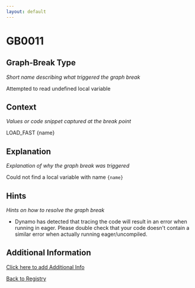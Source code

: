 ```yaml
---
layout: default
---
```

# GB0011

## Graph-Break Type
*Short name describing what triggered the graph break*

Attempted to read undefined local variable

## Context
*Values or code snippet captured at the break point*

LOAD_FAST {name}

## Explanation
*Explanation of why the graph break was triggered*

Could not find a local variable with name `{name}`

## Hints
*Hints on how to resolve the graph break*

- Dynamo has detected that tracing the code will result in an error when running in eager. Please double check that your code doesn't contain a similar error when actually running eager/uncompiled.


## Additional Information

<!-- ADDITIONAL INFORMATION START - Add custom information below this line -->

<!-- ADDITIONAL INFORMATION END -->


[Click here to add Additional Info](https://github.com/pytorch-labs/compile-graph-break-site/edit/main/docs/gb/gb0011.md)

[Back to Registry](../index.html)
